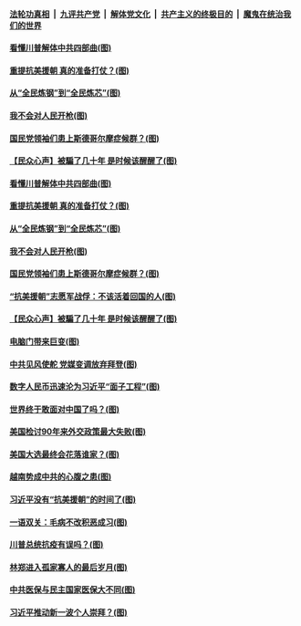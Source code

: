 

####  [法轮功真相](../../../../basic/blob/master/README.md?t=10251102) &nbsp;|&nbsp; [九评共产党](../../../../9ping.md/blob/master/README.md?t=10251102) &nbsp;|&nbsp; [解体党文化](../../../../jtdwh.md/blob/master/README.md?t=10251102)  &nbsp;|&nbsp; [共产主义的终极目的](../../../../gczydzjmd.md/blob/master/README.md?t=10251102) &nbsp;|&nbsp; [魔鬼在统治我们的世界](../../../../mgztzwmdsj.md/blob/master/README.md?t=10251102) 

#### [看懂川普解体中共四部曲(图)](../pages/p4/950317.md?t=10251102) 

#### [重提抗美援朝 真的准备打仗？(图)](../pages/p4/950308.md?t=10251102) 

#### [从“全民炼钢”到“全民炼芯”(图)](../pages/p4/950311.md?t=10251102) 

#### [我不会对人民开枪(图)](../pages/p4/950313.md?t=10251102) 

#### [国民党领袖们患上斯德哥尔摩症候群？(图)](../pages/p4/950233.md?t=10251102) 

#### [【民众心声】被騙了几十年 是时候该醒醒了(图)](../pages/p4/949894.md?t=10251102) 

#### [看懂川普解体中共四部曲(图)](../pages/p4/950317.md?t=10251102) 

#### [重提抗美援朝 真的准备打仗？(图)](../pages/p4/950308.md?t=10251102) 

#### [从“全民炼钢”到“全民炼芯”(图)](../pages/p4/950311.md?t=10251102) 

#### [我不会对人民开枪(图)](../pages/p4/950313.md?t=10251102) 

#### [国民党领袖们患上斯德哥尔摩症候群？(图)](../pages/p4/950233.md?t=10251102) 

#### [“抗美援朝”志愿军战俘：不该活着回国的人(图)](../pages/p4/950241.md?t=10251102) 

#### [【民众心声】被騙了几十年 是时候该醒醒了(图)](../pages/p4/949894.md?t=10251102) 

#### [电脑门带来巨变(图)](../pages/p4/950222.md?t=10251102) 

#### [中共见风使舵 党媒变调放弃拜登(图)](../pages/p4/950258.md?t=10251102) 

#### [数字人民币迅速沦为习近平“面子工程”(图)](../pages/p4/950224.md?t=10251102) 

#### [世界终于敢面对中国了吗？(图)](../pages/p4/950191.md?t=10251102) 

#### [美国检讨90年来外交政策最大失败(图)](../pages/p4/950210.md?t=10251102) 

#### [美国大选最终会花落谁家？(图)](../pages/p4/950199.md?t=10251102) 

#### [越南势成中共的心腹之患(图)](../pages/p4/950194.md?t=10251102) 

#### [习近平没有“抗美援朝”的时间了(图)](../pages/p4/950134.md?t=10251102) 

#### [一语双关：毛病不改积恶成习(图)](../pages/p4/950127.md?t=10251102) 

#### [川普总统抗疫有误吗？(图)](../pages/p4/950096.md?t=10251102) 

#### [林郑进入孤家寡人的最后岁月(图)](../pages/p4/950078.md?t=10251102) 

#### [中共医保与民主国家医保大不同(图)](../pages/p4/950077.md?t=10251102) 

#### [习近平推动新一波个人崇拜？(图)](../pages/p4/950075.md?t=10251102) 

